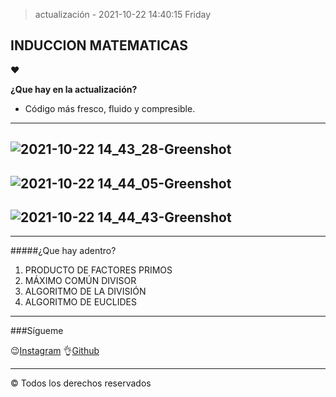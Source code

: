 >  actualización -  2021-10-22 14:40:15 Friday

## INDUCCION MATEMATICAS
&hearts;

**¿Que hay en la actualización?**

- Código más fresco, fluido y compresible.

------------
![2021-10-22 14_43_28-Greenshot](https://user-images.githubusercontent.com/76236808/138520766-8a25ac23-1d31-4365-a225-3e4122c860cc.png)
------------
![2021-10-22 14_44_05-Greenshot](https://user-images.githubusercontent.com/76236808/138520778-738e84ec-9f73-44e7-acbf-b4a7bc9ab131.png)
------------
![2021-10-22 14_44_43-Greenshot](https://user-images.githubusercontent.com/76236808/138520823-cfcf8758-bff8-4ca9-92fa-c59c929909a1.png)
------------
------------

#####¿Que hay adentro?

1. PRODUCTO DE FACTORES PRIMOS
2. MÁXIMO COMÚN DIVISOR
3. ALGORITMO DE LA DIVISIÓN
4. ALGORITMO DE EUCLIDES


------------

###Sígueme

😉[Instagram](https://https://www.instagram.com/devramirezz/ "Instagram")
👌[Github](https://github.com/kevinramirezz1 "Github")

------------



© Todos los derechos reservados
